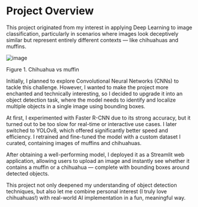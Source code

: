 # Project Overview
This project originated from my interest in applying Deep Learning to image classification, particularly in scenarios where images look deceptively similar but represent entirely different contexts — like chihuahuas and muffins.

![image](https://github.com/user-attachments/assets/a8b73ef5-82ce-401b-8df5-87a04078393a)

Figure 1. Chihuahua vs muffin



Initially, I planned to explore Convolutional Neural Networks (CNNs) to tackle this challenge. However, I wanted to make the project more enchanted and technically interesting, so I decided to upgrade it into an object detection task, where the model needs to identify and localize multiple objects in a single image using bounding boxes.

At first, I experimented with Faster R-CNN due to its strong accuracy, but it turned out to be too slow for real-time or interactive use cases. I later switched to YOLOv8, which offered significantly better speed and efficiency. I retrained and fine-tuned the model with a custom dataset I curated, containing images of muffins and chihuahuas.

After obtaining a well-performing model, I deployed it as a Streamlit web application, allowing users to upload an image and instantly see whether it contains a muffin or a chihuahua — complete with bounding boxes around detected objects.

This project not only deepened my understanding of object detection techniques, but also let me combine personal interest (I truly love chihuahuas!) with real-world AI implementation in a fun, meaningful way.
